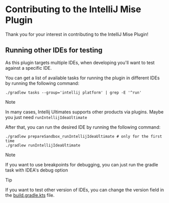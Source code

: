 # Contributing to the IntelliJ Mise Plugin

Thank you for your interest in contributing to the IntelliJ Mise Plugin!

## Running other IDEs for testing

As this plugin targets multiple IDEs, when developing you'll want to test against a specific IDE.

You can get a list of available tasks for running the plugin in different IDEs by running the following command:

```shell
./gradlew tasks --group='intellij platform' | grep -E '^run'
```

> [!NOTE]
> In many cases, Intellij Ultimates supports other products via plugins. Maybe you just need `runIntellijIdeaUltimate`

After that, you can run the desired IDE by running the following command:

```shell
./gradlew prepareSandbox_runIntellijIdeaUltimate # only for the first time
./gradlew runIntellijIdeaUltimate
```

> [!NOTE]
> If you want to use breakpoints for debugging, you can just run the gradle task with IDEA's debug option


> [!TIP]
> If you want to test other version of IDEs, you can change the version field in the [build.gradle.kts](./build.gradle.kts) file.
